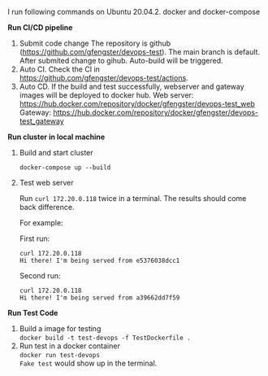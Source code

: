 I run following commands on Ubuntu 20.04.2. docker and docker-compose

**Run CI/CD pipeline**

1.  Submit code change
    The repository is github (https://github.com/gfengster/devops-test). The main branch is default. After submited change to gihub. Auto-build will be triggered.
2.  Auto CI. 
    Check the CI in<br>
    https://github.com/gfengster/devops-test/actions.
3.  Auto CD.
    If the build and test successfully, webserver and gateway images will be deployed to docker hub.
    Web server: https://hub.docker.com/repository/docker/gfengster/devops-test_web<br>
    Gateway: https://hub.docker.com/repository/docker/gfengster/devops-test_gateway

**Run cluster in local machine**

1. Build and start cluster

   `docker-compose up --build`

2. Test web server

   Run `curl 172.20.0.118` twice in a terminal. The results should come back difference.

   For example:

   First run:

   `curl 172.20.0.118`<br>
   `Hi there! I'm being served from e5376038dcc1` 

   Second run:

   `curl 172.20.0.118`<br>
   `Hi there! I'm being served from a39662dd7f59`

**Run Test Code**
1. Build a image for testing<br>
   `docker build -t test-devops -f TestDockerfile .`
2. Run test in a docker container<br>
   `docker run test-devops`<br>
   `Fake test` would show up in the terminal.






